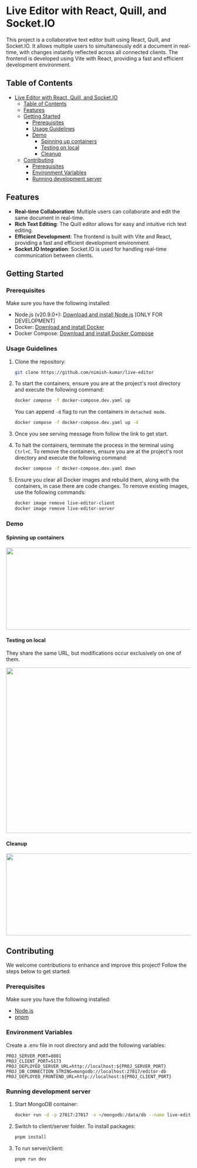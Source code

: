 # Live Editor with React, Quill, and Socket.IO

This project is a collaborative text editor built using React, Quill, and Socket.IO. It allows multiple users to simultaneously edit a document in real-time, with changes instantly reflected across all connected clients. The frontend is developed using Vite with React, providing a fast and efficient development environment.

## Table of Contents

- [Live Editor with React, Quill, and Socket.IO](#live-editor-with-react-quill-and-socketio)
  - [Table of Contents](#table-of-contents)
  - [Features](#features)
  - [Getting Started](#getting-started)
    - [Prerequisites](#prerequisites)
    - [Usage Guidelines](#usage-guidelines)
    - [Demo](#demo)
      - [Spinning up containers](#spinning-up-containers)
      - [Testing on local](#testing-on-local)
      - [Cleanup](#cleanup)
  - [Contributing](#contributing)
    - [Prerequisites](#prerequisites-1)
    - [Environment Variables](#environment-variables)
    - [Running development server](#running-development-server)

## Features
- **Real-time Collaboration**: Multiple users can collaborate and edit the same document in real-time.
- **Rich Text Editing**: The Quill editor allows for easy and intuitive rich text editing.
- **Efficient Development**: The frontend is built with Vite and React, providing a fast and efficient development environment.
- **Socket.IO Integration**: Socket.IO is used for handling real-time communication between clients.

## Getting Started

### Prerequisites

Make sure you have the following installed:

- Node.js (v20.9.0+): [Download and install Node.js](https://nodejs.org/) [ONLY FOR DEVELOPMENT]
- Docker: [Download and install Docker](https://docs.docker.com/get-docker/)
- Docker Compose: [Download and install Docker Compose](https://docs.docker.com/compose/install/)

### Usage Guidelines
1. Clone the repository:

   ```bash
   git clone https://github.com/nimish-kumar/live-editor
   ```
2. To start the containers, ensure you are at the project's root directory and execute the following command:
    ```bash
    docker compose -f docker-compose.dev.yaml up
    ```
    You can append `-d` flag to run the containers in `detached mode`.
     ```bash
    docker compose -f docker-compose.dev.yaml up -d
    ```

3. Once you see serving message from follow the link to get start.
4. To halt the containers, terminate the process in the terminal using `Ctrl+C`. To remove the containers, ensure you are at the project's root directory and execute the following command:
    ```bash
    docker compose -f docker-compose.dev.yaml down
    ```
5. Ensure you clear all Docker images and rebuild them, along with the containers, in case there are code changes. To remove existing images, use the following commands:
    ```bash
    docker image remove live-editor-client
    docker image remove live-editor-server
    ```
### Demo

#### Spinning up containers

<image src="https://raw.githubusercontent.com/nimish-kumar/live-editor/master/demo/images/spinning-up-containers.gif" width="667" height="223" />

#### Testing on local
They share the same URL, but modifications occur exclusively on one of them.

<image src="https://raw.githubusercontent.com/nimish-kumar/live-editor/master/demo/images/live-editor-run.gif" width="950" height="450" />

#### Cleanup

<image src="https://raw.githubusercontent.com/nimish-kumar/live-editor/master/demo/images/destroying-containers.gif" width="667" height="223" />

## Contributing

We welcome contributions to enhance and improve this project! Follow the steps below to get started:

### Prerequisites

Make sure you have the following installed:

- [Node.js](https://nodejs.org/)
- [pnpm](https://pnpm.io/)

### Environment Variables
Create a .env file in root directory and add the following variables:

```.env
PROJ_SERVER_PORT=8001
PROJ_CLIENT_PORT=5173
PROJ_DEPLOYED_SERVER_URL=http://localhost:${PROJ_SERVER_PORT}
PROJ_DB_CONNECTION_STRING=mongodb://localhost:27017/editor-db
PROJ_DEPLOYED_FRONTEND_URL=http://localhost:${PROJ_CLIENT_PORT}
```

### Running development server
1. Start MongoDB container:
   ```bash
   docker run -d -p 27017:27017 -v ~/mongodb:/data/db --name live-editor mongo:7.0.3
   ```
2. Switch to client/server folder. To install packages:
    ```bash
    pnpm install
    ```
3. To run server/client:
    ```bash
    pnpm run dev
    ```

